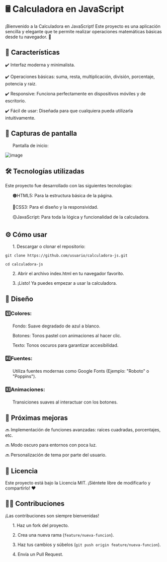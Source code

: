 <h1>🖩 Calculadora en JavaScript</h1>
¡Bienvenido a la Calculadora en JavaScript! Este proyecto es una aplicación sencilla y elegante que te permite realizar operaciones matemáticas básicas desde tu navegador. 🌟

<h2>🚀 Características</h2>
<p>✔️ Interfaz moderna y minimalista.</p>
<p>✔️ Operaciones básicas: suma, resta, multiplicación, división, porcentaje, potencia y raiz.</p>
<p>✔️ Responsive: Funciona perfectamente en dispositivos móviles y de escritorio.</p>
<p>✔️ Fácil de usar: Diseñada para que cualquiera pueda utilizarla intuitivamente.</p>

<h2>🎨 Capturas de pantalla</h2>
<ol>Pantalla de inicio:</ol>

![image](https://github.com/user-attachments/assets/a1c52707-1119-4c5e-8519-f1e17d5453db)


<h2>🛠️ Tecnologías utilizadas</h2>
<p>Este proyecto fue desarrollado con las siguientes tecnologías:</p>

<ol>🟠HTML5: Para la estructura básica de la página.</ol>
<ol>🔵CSS3: Para el diseño y la responsividad.</ol>
<ol>🟡JavaScript: Para toda la lógica y funcionalidad de la calculadora.</ol>
<h2>⚙️ Cómo usar</h2>
<ol>1. Descargar o clonar el repositorio:</ol>

<p><code>git clone https://github.com/usuario/calculadora-js.git</code></p>
<p><code>cd calculadora-js</code></p>
<ol>2. Abrir el archivo index.html en tu navegador favorito.</ol>

<ol>3. ¡Listo! Ya puedes empezar a usar la calculadora.</ol>

<h2>🌈 Diseño</h2>
<h3>1️⃣Colores:</h3>

<ol>Fondo: Suave degradado de azul a blanco.</ol>
<ol>Botones: Tonos pastel con animaciones al hacer clic.</ol>
<ol>Texto: Tonos oscuros para garantizar accesibilidad.</ol>
<h3>2️⃣Fuentes:</h3>

<ol>Utiliza fuentes modernas como Google Fonts (Ejemplo: "Roboto" o "Poppins").</ol>
<h3>3️⃣Animaciones:</h3>

<ol>Transiciones suaves al interactuar con los botones.</ol>
<h2>🚧 Próximas mejoras</h2>
<p>🔜 Implementación de funciones avanzadas: raíces cuadradas, porcentajes, etc.</p>
<p>🔜 Modo oscuro para entornos con poca luz.</p>
<p>🔜 Personalización de tema por parte del usuario.</p>

<h2>📜 Licencia </h2>
Este proyecto está bajo la Licencia MIT. ¡Siéntete libre de modificarlo y compartirlo! ❤️

<h2>👩‍💻 Contribuciones</h2>
¡Las contribuciones son siempre bienvenidas!

<ol>1. Haz un fork del proyecto.</ol>
<ol>2. Crea una nueva rama (<code>feature/nueva-funcion</code>).</ol>
<ol>3. Haz tus cambios y súbelos (<code>git push origin feature/nueva-funcion</code>).</ol>
<ol>4. Envía un Pull Request.</ol>
